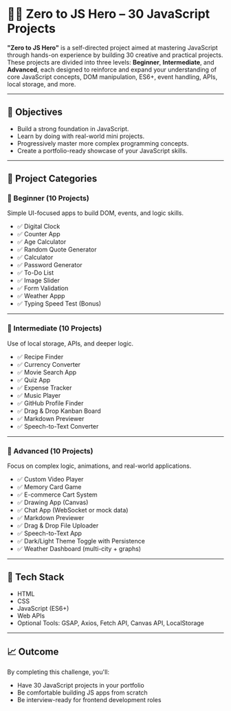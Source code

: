 # 🦸‍♂️ Zero to JS Hero – 30 JavaScript Projects

**"Zero to JS Hero"** is a self-directed project aimed at mastering JavaScript through hands-on experience by building 30 creative and practical projects. These projects are divided into three levels: **Beginner**, **Intermediate**, and **Advanced**, each designed to reinforce and expand your understanding of core JavaScript concepts, DOM manipulation, ES6+, event handling, APIs, local storage, and more.

---

## 🎯 Objectives

- Build a strong foundation in JavaScript.
- Learn by doing with real-world mini projects.
- Progressively master more complex programming concepts.
- Create a portfolio-ready showcase of your JavaScript skills.

---

## 📁 Project Categories

### 🔰 Beginner (10 Projects)
Simple UI-focused apps to build DOM, events, and logic skills.
- ✅ Digital Clock
- ✅ Counter App  
- ✅ Age Calculator    
- ✅ Random Quote Generator
- ✅ Calculator
- ✅ Password Generator
- ✅ To-Do List  
- ✅ Image Slider
- ✅ Form Validation
- ✅ Weather Appp
- ✅ Typing Speed Test (Bonus)
---

### 🚀 Intermediate (10 Projects)
Use of local storage, APIs, and deeper logic.

- ✅ Recipe Finder
- ✅ Currency Converter
- ✅ Movie Search App
- ✅ Quiz App  
- ✅ Expense Tracker  
- ✅ Music Player  
- ✅ GitHub Profile Finder 
- ✅ Drag & Drop Kanban Board
- ✅ Markdown Previewer
- ✅ Speech-to-Text Converter  

---

### 🧠 Advanced (10 Projects)
Focus on complex logic, animations, and real-world applications.

- ✅ Custom Video Player  
- ✅ Memory Card Game  
- ✅ E-commerce Cart System  
- ✅ Drawing App (Canvas)  
- ✅ Chat App (WebSocket or mock data)  
- ✅ Markdown Previewer  
- ✅ Drag & Drop File Uploader  
- ✅ Speech-to-Text App  
- ✅ Dark/Light Theme Toggle with Persistence  
- ✅ Weather Dashboard (multi-city + graphs)  

---

## 📌 Tech Stack

- HTML  
- CSS  
- JavaScript (ES6+)  
- Web APIs  
- Optional Tools: GSAP, Axios, Fetch API, Canvas API, LocalStorage  

---

## 📈 Outcome

By completing this challenge, you'll:

- Have 30 JavaScript projects in your portfolio  
- Be comfortable building JS apps from scratch  
- Be interview-ready for frontend development roles  
